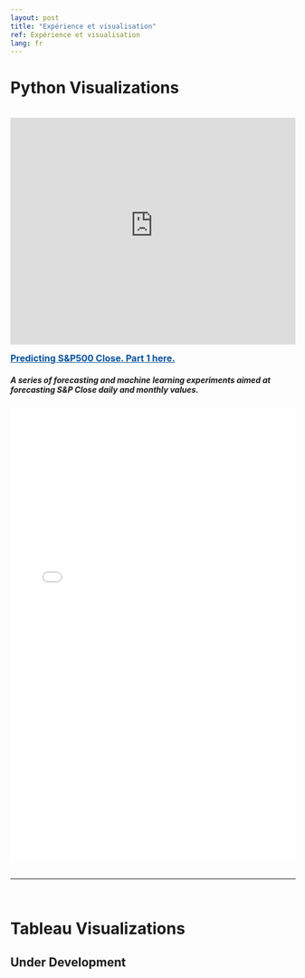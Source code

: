 ```yaml
---
layout: post
title: "Expérience et visualisation"
ref: Expérience et visualisation
lang: fr
---
```


<h1 class="section-front-header-module__title">Python Visualizations</h1>

<br />
<iframe width="100%" height="400" frameborder="0" scrolling="yes" src="https://user-images.githubusercontent.com/29665541/58336994-20399a80-7e45-11e9-8e3d-f45712861e77.gif"></iframe>
<br />

<a href="https://nbviewer.jupyter.org/github/LuisFRoch/Explore_iPy_Samples/blob/7fe7a74e886796bc6c449328ea2574631ef94176/SPClose.ipynb" rel="nofollow" target="_blank" style="font-size: 16px;color: #06529D; font-weight: bold;" class="underline_link" align="right">Predicting S&P500 Close. Part 1 here.</a>

<h5 class="sub-header">
  A series of forecasting and machine learning experiments aimed at forecasting S&P Close daily and monthly values.
</h5>

<div>
<body>
  <iframe width="100%" height="800" frameborder="0" scrolling="yes" src="//plot.ly/~mini_geek/106.embed"></iframe>
</body>
</div>

<br />
<hr>
<br />
<div>
<h1 class="section-front-header-module__title">Tableau Visualizations</h1>  
<h2>Under Development</h2>
</div>
